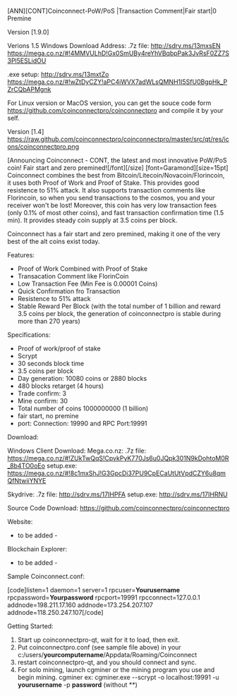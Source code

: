 [ANN][CONT]Coinconnect-PoW/PoS |Transaction Comment|Fair start|0 Premine

Version [1.9.0]


Verions 1.5 Windows Download Address:
.7z file:
http://sdrv.ms/13mxsEN
https://mega.co.nz/#!4MMVULhD!Gx0SmUBy4reYhVBqbpPak3JvRsF0ZZ7S3Pl5ESLidOU


.exe setup:
http://sdrv.ms/13mxtZo
https://mega.co.nz/#!wZtDyCZY!aPC4iWVX7adWLsQMNH1I5SfU0BgpHk_PZrCQbAPMgnk


For Linux version or MacOS version, you can get the souce code form https://github.com/coinconnectpro/coinconnectpro and compile it by your self.

Version [1.4]
https://raw.github.com/coinconnectpro/coinconnectpro/master/src/qt/res/icons/coinconnectpro.png

[Announcing Coinconnect - CONT, the latest and most innovative PoW/PoS coin! Fair start and zero premined![/font][/size]
[font=Garamond][size=15pt]
Coinconnect combines the best from Bitcoin/Litecoin/Novacoin/Florincoin, it uses both Proof of Work and Proof of Stake. This provides good resistence to 51% attack. It also supports transaction comments like Florincoin, so when you send transactions to the cosmos, you and your receiver won't be lost! Moreover, this coin has very low transaction fees (only 0.1% of most other coins), and fast transaction confirmation time (1.5 min). It provides steady coin supply at 3.5 coins per block.

Coinconnect has a fair start and zero premined, making it one of the very best of the alt coins exist today.


Features:

- Proof of Work Combined with Proof of Stake
- Transacation Comment like FlorinCoin
- Low Transaction Fee (Min Fee is 0.00001 Coins)
- Quick Confirmation fro Transaction
- Resistence to 51% attack
- Stable Reward Per Block (with the total number of 1 billion and reward 3.5 coins per block, the generation of coinconnectpro is stable during more than 270 years)


Specifications:

- Proof of work/proof of stake 
- Scrypt
- 30 seconds block time
- 3.5 coins per block
- Day generation: 10080 coins or 2880 blocks
- 480 blocks retarget (4 hours)
- Trade confirm: 3
- Mine confirm: 30
- Total number of coins 1000000000 (1 billion) 
- fair start, no premine
- port: Connection: 19990 and RPC Port:19991 


Download:

Windows Client Download:
Mega.co.nz:
.7z file: https://mega.co.nz/#!ZUkTwQqS!CpvkPyK770Js6u0JQpk301N9kDohtoM0R_8b4TO0oEo
setup.exe: https://mega.co.nz/#!8c1mxShJ!G3GpcDi37PU9CpECaUtUtVpdCZY6u8qmQfNtwiiYNYE


Skydrive:
.7z file: http://sdrv.ms/17IHPFA
setup.exe: http://sdrv.ms/17IHRNU


Source Code Download:
https://github.com/coinconnectpro/coinconnectpro


Website:
- to be added -

Blockchain Explorer:
- to be added -


Sample Coinconnect.conf:

[code]listen=1
daemon=1
server=1
rpcuser=**Yourusername**
rpcpassword=**Yourpassword**
rpcport=19991
rpcconnect=127.0.0.1
addnode=198.211.17.160
addnode=173.254.207.107
addnode=118.250.247.107[/code]



Getting Started:

1. Start up coinconnectpro-qt, wait for it to load, then exit.
2. Put coinconnectpro.conf (see sample file above) in your c:/users/**yourcomputername**/Appdata/Roaming/Coinconnect
3. restart coinconnectpro-qt, and you should connect and sync.
4. For solo mining, launch cgminer or the mining program you use and begin mining.
      cgminer ex: cgminer.exe --scrypt -o localhost:19991 -u **yourusername** -p **password** (without **)

